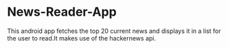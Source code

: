 # News-Reader-App
This android app fetches the top 20 current news and displays it in a list for the user to read.It makes use of the hackernews api.
